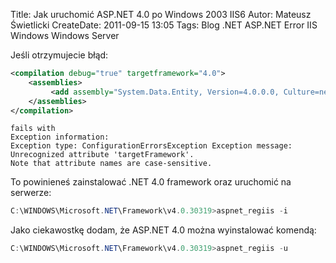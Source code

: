 Title: Jak uruchomić ASP.NET 4.0 po Windows 2003 IIS6
Autor: Mateusz Świetlicki
CreateDate: 2011-09-15 13:05
Tags: 	Blog
		.NET
		ASP.NET
		Error
		IIS
		Windows
		Windows Server

Jeśli otrzymujecie błąd:

```xml
<compilation debug="true" targetframework="4.0">     
    <assemblies>      
         <add assembly="System.Data.Entity, Version=4.0.0.0, Culture=neutral, PublicKeyToken=b77a5c561934e089"></add>
	</assemblies>      
</compilation>
```

```
fails with
Exception information:  
Exception type: ConfigurationErrorsException Exception message:
Unrecognized attribute 'targetFramework'. 
Note that attribute names are case-sensitive.
```

To powinieneś zainstalować .NET 4.0 framework oraz uruchomić na serwerze:

```powershell
C:\WINDOWS\Microsoft.NET\Framework\v4.0.30319>aspnet_regiis -i
```

Jako ciekawostkę dodam, że ASP.NET 4.0 można wyinstalować komendą:

```powershell
C:\WINDOWS\Microsoft.NET\Framework\v4.0.30319>aspnet_regiis -u
```
